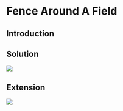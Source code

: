 # Fence Around A Field

## Introduction




## Solution

![](https://github.com/supportingami/sami-maths-club/blob/master/maths-club-pack/images/fence-around-a-field-3.png?raw=true)






## Extension


![](https://github.com/supportingami/sami-maths-club/blob/master/maths-club-pack/images/fence-around-a-field-4.png?raw=true)


